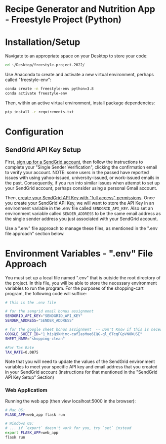 # Recipe Generator and Nutrition App - Freestyle Project (Python)

# Installation/Setup 

Navigate to an appropriate space on your Desktop to store your code:
```sh
cd ~/Desktop/freestyle-project-2022/
```

Use Anaconda to create and activate a new virtual environment, perhaps called "freestyle-env":
```sh
conda create -n freestyle-env python=3.8
conda activate freestyle-env
```

Then, within an active virtual environment, install package dependencies:
```sh
pip install -r requirements.txt
```

# Configuration 

## SendGrid API Key Setup
First, [sign up for a SendGrid account](https://app.sendgrid.com/login?redirect_to=%2Fsettings%2Fapi_keys), then follow the instructions to complete your "Single Sender Verification", clicking the confirmation email to verify your account. 
NOTE: some users in the passed have reported issues with using yahoo-issued, university-issued, or work-issued emails in the past. Consequently, if you run into similar issues when attempt to set up your SendGrid account, perhaps consider using a personal Gmail account. 

Then, [create your SendGrid API Key with "full access" permissions](https://app.sendgrid.com/login?redirect_to=%2Fsettings%2Fapi_keys). Once you create your SendGrid API Key, we will want to store the API Key in an environment variable in the .env file called ```SENDGRID_API_KEY```. Also set an environment variable called ```SENDER_ADDRESS``` to be the same email address as the single sender address you just associated with your SendGrid account.

Use a ".env" file approach to manage these files, as mentioned in the ".env file approach" section below.


# Environment Variables - ".env" File Approach
You must set up a local file named ".env" that is outside the root directory of the project. In this file, you will be able to store the necessary environment variables to run the program. For the purposes of the shopping-cart program, the following code will suffice:
```sh
# this is the .env file

# for the sengrid email bonus assignment
SENDGRID_API_KEY="SENDGRID_API_KEY"
SENDER_ADDRESS="SENDER_ADDRESS"

# for the google sheet bonus assignment  -- Don't Know if this is necessary 
GOOGLE_SHEET_ID="1_hisQ9kNjmc-cafIasMue6IQG-ql_6TcqFGpVNOkUSE"
SHEET_NAME="shopping-clean"

#For Tax Rate
TAX_RATE=0.0875
```
Note that you will need to update the values of the SendGrid environment variables to meet your specific API key and email address that you created in your SendGrid account (instructions for that mentioned in the "SendGrid API Key Setup" Section)

### Web Applicatiom

Running the web app (then view localhost:5000 in the browser):

```sh
# Mac OS:
FLASK_APP=web_app flask run

# Windows OS:
# ... if `export` doesn't work for you, try `set` instead
export FLASK_APP=web_app
flask run
```